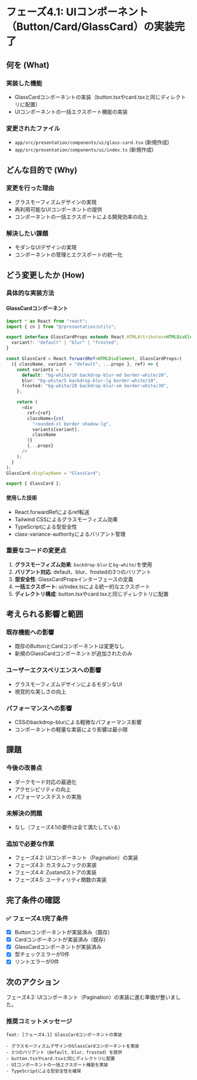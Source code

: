 # フェーズ4.1: UIコンポーネント（Button/Card/GlassCard）の実装完了

## 何を (What)

### 実装した機能
- GlassCardコンポーネントの実装（button.tsxやcard.tsxと同じディレクトリに配置）
- UIコンポーネントの一括エクスポート機能の実装

### 変更されたファイル
- `app/src/presentation/components/ui/glass-card.tsx` (新規作成)
- `app/src/presentation/components/ui/index.ts` (新規作成)

## どんな目的で (Why)

### 変更を行った理由
- グラスモーフィズムデザインの実現
- 再利用可能なUIコンポーネントの提供
- コンポーネントの一括エクスポートによる開発効率の向上

### 解決したい課題
- モダンなUIデザインの実現
- コンポーネントの管理とエクスポートの統一化

## どう変更したか (How)

### 具体的な実装方法

#### GlassCardコンポーネント
```typescript
import * as React from "react";
import { cn } from "@/presentation/utils";

export interface GlassCardProps extends React.HTMLAttributes<HTMLDivElement> {
  variant?: "default" | "blur" | "frosted";
}

const GlassCard = React.forwardRef<HTMLDivElement, GlassCardProps>(
  ({ className, variant = "default", ...props }, ref) => {
    const variants = {
      default: "bg-white/10 backdrop-blur-md border-white/20",
      blur: "bg-white/5 backdrop-blur-lg border-white/10",
      frosted: "bg-white/20 backdrop-blur-sm border-white/30",
    };

    return (
      <div
        ref={ref}
        className={cn(
          "rounded-xl border shadow-lg",
          variants[variant],
          className
        )}
        {...props}
      />
    );
  }
);
GlassCard.displayName = "GlassCard";

export { GlassCard };
```

#### 使用した技術
- React.forwardRefによるref転送
- Tailwind CSSによるグラスモーフィズム効果
- TypeScriptによる型安全性
- class-variance-authorityによるバリアント管理

### 重要なコードの変更点
1. **グラスモーフィズム効果**: `backdrop-blur`と`bg-white/`を使用
2. **バリアント対応**: default、blur、frostedの3つのバリアント
3. **型安全性**: GlassCardPropsインターフェースの定義
4. **一括エクスポート**: ui/index.tsによる統一的なエクスポート
5. **ディレクトリ構成**: button.tsxやcard.tsxと同じディレクトリに配置

## 考えられる影響と範囲

### 既存機能への影響
- 既存のButtonとCardコンポーネントは変更なし
- 新規のGlassCardコンポーネントが追加されたのみ

### ユーザーエクスペリエンスへの影響
- グラスモーフィズムデザインによるモダンなUI
- 視覚的な美しさの向上

### パフォーマンスへの影響
- CSSのbackdrop-blurによる軽微なパフォーマンス影響
- コンポーネントの軽量な実装により影響は最小限

## 課題

### 今後の改善点
- ダークモード対応の最適化
- アクセシビリティの向上
- パフォーマンステストの実施

### 未解決の問題
- なし（フェーズ4.1の要件は全て満たしている）

### 追加で必要な作業
- フェーズ4.2: UIコンポーネント（Pagination）の実装
- フェーズ4.3: カスタムフックの実装
- フェーズ4.4: Zustandストアの実装
- フェーズ4.5: ユーティリティ関数の実装

## 完了条件の確認

### ✅ フェーズ4.1完了条件
- [x] Buttonコンポーネントが実装済み（既存）
- [x] Cardコンポーネントが実装済み（既存）
- [x] GlassCardコンポーネントが実装済み
- [x] 型チェックエラーが0件
- [x] リントエラーが0件

## 次のアクション

フェーズ4.2: UIコンポーネント（Pagination）の実装に進む準備が整いました。

### 推奨コミットメッセージ
```
feat: [フェーズ4.1] GlassCardコンポーネントの実装

- グラスモーフィズムデザインのGlassCardコンポーネントを実装
- 3つのバリアント（default、blur、frosted）を提供
- button.tsxやcard.tsxと同じディレクトリに配置
- UIコンポーネントの一括エクスポート機能を実装
- TypeScriptによる型安全性を確保
```
